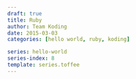 ```yaml
---
draft: true
title: Ruby
author: Team Koding
date: 2015-03-03
categories: [hello world, ruby, koding]

series: hello-world
series-index: 8
template: series.toffee
---
```

